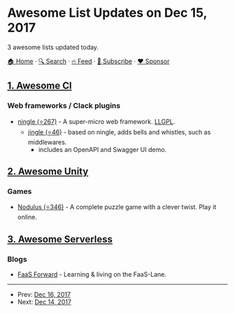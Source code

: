 # Awesome List Updates on Dec 15, 2017

3 awesome lists updated today.

[🏠 Home](/README.md) · [🔍 Search](https://www.trackawesomelist.com/search/) · [🔥 Feed](https://www.trackawesomelist.com/rss.xml) · [📮 Subscribe](https://trackawesomelist.us17.list-manage.com/subscribe?u=d2f0117aa829c83a63ec63c2f&id=36a103854c) · [❤️  Sponsor](https://github.com/sponsors/theowenyoung)



## [1. Awesome Cl](/content/CodyReichert/awesome-cl/README.md)

### Web frameworks / Clack plugins

*   [ningle (⭐267)](https://github.com/fukamachi/ningle) - A super-micro web framework. [LLGPL](http://opensource.franz.com/preamble.html).
    *   [jingle (⭐46)](https://github.com/dnaeon/cl-jingle) - based on ningle, adds  bells and whistles, such as middlewares.
        *   includes an OpenAPI and Swagger UI demo.

## [2. Awesome Unity](/content/RyanNielson/awesome-unity/README.md)

### Games

*   [Nodulus (⭐346)](https://github.com/Hyperparticle/nodulus) - A complete puzzle game with a clever twist. Play it online.

## [3. Awesome Serverless](/content/pmuens/awesome-serverless/README.md)

### Blogs

*   [FaaS Forward](https://faaslane.wordpress.com) - Learning & living on the FaaS-Lane.

---

- Prev: [Dec 16, 2017](/content/2017/12/16/README.md)
- Next: [Dec 14, 2017](/content/2017/12/14/README.md)